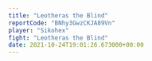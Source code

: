 ```yaml
---
title: "Leotheras the Blind"
reportCode: "BNhy3GwzCKJA89Vn"
player: "Sikohex"
fight: "Leotheras the Blind"
date: 2021-10-24T19:01:26.673000+00:00
---
```

